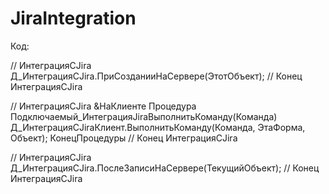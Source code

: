 # JiraIntegration

Код:

// ИнтеграцияСJira
Д_ИнтеграцияСJira.ПриСозданииНаСервере(ЭтотОбъект);
// Конец ИнтеграцияСJira

// ИнтеграцияСJira
&НаКлиенте
Процедура Подключаемый_ИнтеграцияJiraВыполнитьКоманду(Команда)
	Д_ИнтеграцияСJiraКлиент.ВыполнитьКоманду(Команда, ЭтаФорма, Объект);
КонецПроцедуры
// Конец ИнтеграцияСJira

// ИнтеграцияСJira
Д_ИнтеграцияСJira.ПослеЗаписиНаСервере(ТекущийОбъект);
// Конец ИнтеграцияСJira
